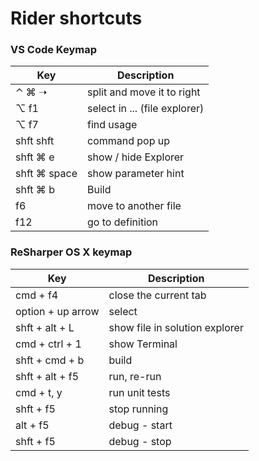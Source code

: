 # Rider shortcuts


### VS Code Keymap

Key | Description
-- | --
⌃ ⌘ ➝ | split and move it to right
⌥ f1 | select in ... (file explorer)
⌥ f7 | find usage
shft shft | command pop up
shft ⌘ e | show / hide Explorer
shft ⌘ space | show parameter hint
shft ⌘ b | Build
f6 | move to another file
f12 | go to definition

### ReSharper OS X keymap

Key | Description
-- | --
cmd + f4 | close the current tab
option + up arrow | select
shft + alt + L | show file in solution explorer
cmd + ctrl + 1 | show Terminal
shft + cmd + b | build
shft + alt + f5 | run, re-run
cmd + t, y | run unit tests
shft + f5 | stop running
alt + f5 | debug - start
shft + f5 | debug - stop
